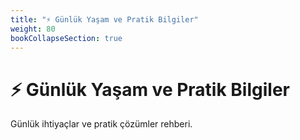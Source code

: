 ```yaml
---
title: "⚡ Günlük Yaşam ve Pratik Bilgiler"
weight: 80
bookCollapseSection: true
---
```


# ⚡ Günlük Yaşam ve Pratik Bilgiler

Günlük ihtiyaçlar ve pratik çözümler rehberi.

